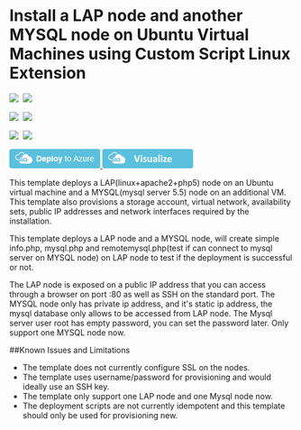 # Install a LAP node and another MYSQL node on Ubuntu Virtual Machines using Custom Script Linux Extension

<IMG SRC="https://azbotstorage.blob.core.windows.net/badges/lap-mysql-ubuntu/PublicLastTestDate.svg" />&nbsp;
<IMG SRC="https://azbotstorage.blob.core.windows.net/badges/lap-mysql-ubuntu/PublicDeployment.svg" />&nbsp;

<IMG SRC="https://azbotstorage.blob.core.windows.net/badges/lap-mysql-ubuntu/FairfaxLastTestDate.svg" />&nbsp;
<IMG SRC="https://azbotstorage.blob.core.windows.net/badges/lap-mysql-ubuntu/FairfaxDeployment.svg" />&nbsp;

<IMG SRC="https://azbotstorage.blob.core.windows.net/badges/lap-mysql-ubuntu/BestPracticeResult.svg" />&nbsp;
<IMG SRC="https://azbotstorage.blob.core.windows.net/badges/lap-mysql-ubuntu/CredScanResult.svg" />&nbsp;

<a href="https://portal.azure.com/#create/Microsoft.Template/uri/https%3A%2F%2Fraw.githubusercontent.com%2FAzure%2Fazure-quickstart-templates%2Fmaster%2Flap-mysql-ubuntu%2Fazuredeploy.json" target="_blank">
    <img src="https://raw.githubusercontent.com/Azure/azure-quickstart-templates/master/1-CONTRIBUTION-GUIDE/images/deploytoazure.png"/>
</a>
<a href="http://armviz.io/#/?load=https%3A%2F%2Fraw.githubusercontent.com%2FAzure%2Fazure-quickstart-templates%2Fmaster%2Flap-mysql-ubuntu%2Fazuredeploy.json" target="_blank">
    <img src="https://raw.githubusercontent.com/Azure/azure-quickstart-templates/master/1-CONTRIBUTION-GUIDE/images/visualizebutton.png"/>
</a>

This template deploys a LAP(linux+apache2+php5) node on an Ubuntu virtual machine and a MYSQL(mysql server 5.5) node on an additional VM. This template also provisions a storage account, virtual network, availability sets, public IP addresses and network interfaces required by the installation.

This template deploys a LAP node and a MYSQL node, will create simple info.php, mysql.php and remotemysql.php(test if can connect to mysql server on MYSQL node) on LAP node to test if the deployment is successful or not.
 
The LAP node is exposed on a public IP address that you can access through a browser on port :80 as well as SSH on the standard port. 
The MYSQL node only has private ip address, and it's static ip address, the mysql database only allows to be accessed from LAP node.
The Mysql server user root has empty password, you can set the password later.
Only support one MYSQL node now.

##Known Issues and Limitations
- The template does not currently configure SSL on the nodes.
- The template uses username/password for provisioning and would ideally use an SSH key.
- The template only support one LAP node and one Mysql node now.
- The deployment scripts are not currently idempotent and this template should only be used for provisioning new.
